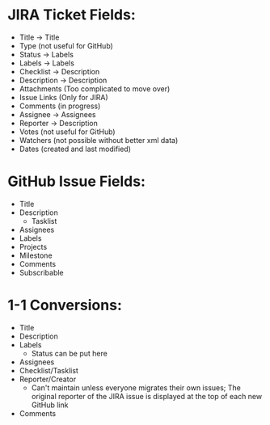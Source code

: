 # JIRA Ticket Fields:
- Title -> Title
- Type (not useful for GitHub)
- Status -> Labels
- Labels -> Labels
- Checklist -> Description
- Description -> Description
- Attachments (Too complicated to move over)
- Issue Links (Only for JIRA)
- Comments (in progress)
- Assignee -> Assignees
- Reporter -> Description
- Votes (not useful for GitHub)
- Watchers (not possible without better xml data)
- Dates (created and last modified)

# GitHub Issue Fields:
- Title
- Description
    * Tasklist
- Assignees
- Labels
- Projects
- Milestone
- Comments
- Subscribable

# 1-1 Conversions:
- Title
- Description
- Labels 
    * Status can be put here
- Assignees
- Checklist/Tasklist
- Reporter/Creator
    * Can't maintain unless everyone migrates their own issues; The original reporter of the JIRA issue is displayed at the top of each new GitHub link
- Comments
